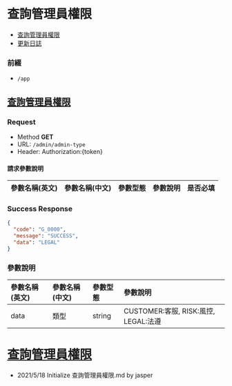 # 查詢管理員權限

* [查詢管理員權限](#查詢管理員權限)
* [更新日誌](#更新日誌)

### 前綴
- ```/app```

## [查詢管理員權限](#查詢管理員權限)
### Request
- Method **GET**
- URL: ```/admin/admin-type```
- Header: Authorization:{token}

#### 請求參數說明
|參數名稱(英文)|參數名稱(中文)|參數型態|參數說明|是否必填|
|:--|:--|:--|:--|:--|

### Success Response

```json
{
  "code": "G_0000",
  "message": "SUCCESS",
  "data": "LEGAL"
}
```

### 參數說明
|參數名稱(英文)|參數名稱(中文)|參數型態|參數說明|
|:--|:--|:--|:--|
|data|類型|string|CUSTOMER:客服, RISK:風控, LEGAL:法遵|



# [查詢管理員權限](#查詢管理員權限)
- 2021/5/18 Initialize 查詢管理員權限.md by jasper
